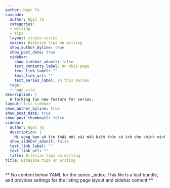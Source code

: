 ```yaml
---
author: Ngọc Tạ
cascade:
  author: Ngọc Tạ
  categories:
  - writing
  - tips
  layout: single-series
  series: Bitesize tips on writing
  show_author_byline: true
  show_post_date: true
  sidebar:
    show_sidebar_adunit: false
    text_contents_label: On this page
    text_link_label: ""
    text_link_url: ""
    text_series_label: In this series
  tags:
  - hugo-site
description: |
  A forking fun new feature for series.
layout: list-sidebar
show_author_byline: true
show_post_date: true
show_post_thumbnail: false
sidebar:
  author: Ngọc Tạ
  description: |
    Hi vọng bạn sẽ tìm thấy một vài mẩu kiến thức có ích cho chính mình, từ cách phát triển ý tưởng đến việc xây dựng cấu trúc bài văn.
  show_sidebar_adunit: false
  text_link_label: ""
  text_link_url: ""
  title: Bitesize tips on writing
title: Bitesize tips on writing
---
```


** No content below YAML for the series _index. This file is a leaf bundle, and provides settings for the listing page layout and sidebar content.**